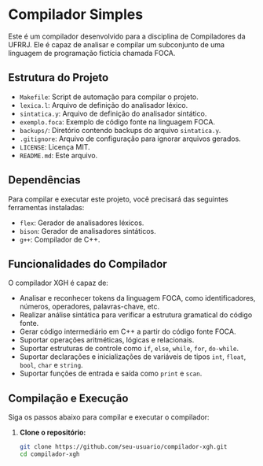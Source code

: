 # Compilador Simples

Este é um compilador desenvolvido para a disciplina de Compiladores da UFRRJ. Ele é capaz de analisar e compilar um subconjunto de uma linguagem de programação fictícia chamada FOCA.

## Estrutura do Projeto

- `Makefile`: Script de automação para compilar o projeto.
- `lexica.l`: Arquivo de definição do analisador léxico.
- `sintatica.y`: Arquivo de definição do analisador sintático.
- `exemplo.foca`: Exemplo de código fonte na linguagem FOCA.
- `backups/`: Diretório contendo backups do arquivo `sintatica.y`.
- `.gitignore`: Arquivo de configuração para ignorar arquivos gerados.
- `LICENSE`: Licença MIT.
- `README.md`: Este arquivo.

## Dependências

Para compilar e executar este projeto, você precisará das seguintes ferramentas instaladas:

- `flex`: Gerador de analisadores léxicos.
- `bison`: Gerador de analisadores sintáticos.
- `g++`: Compilador de C++.

## Funcionalidades do Compilador

O compilador XGH é capaz de:

- Analisar e reconhecer tokens da linguagem FOCA, como identificadores, números, operadores, palavras-chave, etc.
- Realizar análise sintática para verificar a estrutura gramatical do código fonte.
- Gerar código intermediário em C++ a partir do código fonte FOCA.
- Suportar operações aritméticas, lógicas e relacionais.
- Suportar estruturas de controle como `if`, `else`, `while`, `for`, `do-while`.
- Suportar declarações e inicializações de variáveis de tipos `int`, `float`, `bool`, `char` e `string`.
- Suportar funções de entrada e saída como `print` e `scan`.

## Compilação e Execução

Siga os passos abaixo para compilar e executar o compilador:

1. **Clone o repositório:**

   ```sh
   git clone https://github.com/seu-usuario/compilador-xgh.git
   cd compilador-xgh
